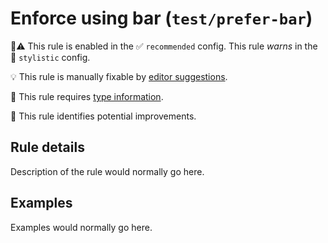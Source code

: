 # Enforce using bar (`test/prefer-bar`)

💼⚠️ This rule is enabled in the ✅ `recommended` config. This rule _warns_ in the 🎨 `stylistic` config.

💡 This rule is manually fixable by [editor suggestions](https://eslint.org/docs/latest/use/core-concepts#rule-suggestions).

💭 This rule requires [type information](https://typescript-eslint.io/linting/typed-linting).

📖 This rule identifies potential improvements.

<!-- end auto-generated rule header -->

## Rule details

Description of the rule would normally go here.

## Examples

Examples would normally go here.
